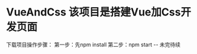 # VueAndCss 该项目是搭建Vue加Css开发页面

下载项目操作步骤：
        第一步：先npm install
        第二步：npm start
        -- 未完待续